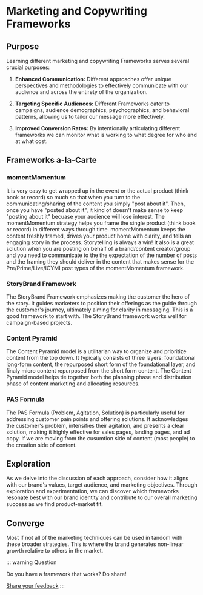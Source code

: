 # Marketing and Copywriting Frameworks


## Purpose 

Learning different marketing and copywriting Frameworks serves several crucial purposes:

1. **Enhanced Communication:** Different approaches offer unique perspectives and methodologies to effectively communicate with our audience and across the entirety of the organization.

2. **Targeting Specific Audiences:** Different Frameworks cater to campaigns, audience demographics, psychographics, and behavioral patterns, allowing us to tailor our message more effectively.

3. **Improved Conversion Rates:** By intentionally articulating different frameworks we can monitor what is working to what degree for who and at what cost.


## Frameworks a-la-Carte

### momentMomentum

It is very easy to get wrapped up in the event or the actual product (think book or record) so much so that when you turn to the communicating/sharing of the content you simply "post about it". Then, once you have "posted about it", it kind of doesn't make sense to keep "posting about it" becuase your audience will lose interest. The momentMomentum strategy helps you frame the single product (think book or record) in different ways through time. momentMomentum keeps the content freshly framed, drives your product home with clarity, and tells an engaging story in the process. Storytelling is always a win! It also is a great solution when you are posting on behalf of a brand/content creator/group and you need to communicate to the the expectation of the number of posts and the framing they should deliver in the content that makes sense for the Pre/Prime/Live/ICYMI post types of the momentMomentum framework.

### StoryBrand Framework

The StoryBrand Framework emphasizes making the customer the hero of the story. It guides marketers to position their offerings as the guide through the customer's journey, ultimately aiming for clarity in messaging. This is a good framework to start with. The StoryBrand framework works well for campaign-based projects. 

### Content Pyramid
 
The Content Pyramid model is a utilitarian way to organize and prioritize content from the top down. It typically consists of three layers: foundational long-form content, the repurposed short form of the foundational layer, and finaly micro content repurposed from the short form content. The Content Pyramid model helps tie together both the planning phase and distribution phase of content marketing and allocating resources.

### PAS Formula

The PAS Formula (Problem, Agitation, Solution) is particularly useful for addressing customer pain points and offering solutions. It acknowledges the customer's problem, intensifies their agitation, and presents a clear solution, making it highly effective for sales pages, landing pages, and ad copy. If we are moving from the cusumtion side of content (most people) to the creation side of content. 




## Exploration

As we delve into the discussion of each approach, consider how it aligns with our brand's values, target audience, and marketing objectives. Through exploration and experimentation, we can discover which frameworks resonate best with our brand identity and contribute to our overall marketing success as we find product-market fit.

## Converge

Most if not all of the marketing techniques can be used in tandom with these broader strategies. This is where the brand generates non-linear growth relative to others in the market. 

::: warning Question 

Do you have a framework that works? Do share!<br>
 
[Share your feedback](./../contact.md)
:::


